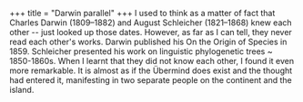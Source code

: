 +++
title = "Darwin parallel"
+++
I used to think as a matter of fact that Charles Darwin (1809–1882) and August Schleicher (1821–1868) knew each other -- just looked up those dates. However, as far as I can tell, they never read each other's works. Darwin published his On the Origin of Species in 1859.  Schleicher presented his work on linguistic phylogenetic trees ~ 1850-1860s. When I learnt that they did not know each other, I found it even more remarkable. It is almost as if the Übermind does exist and the thought had entered it, manifesting in two separate people on the continent and the island.
